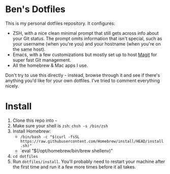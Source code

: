# Ben's Dotfiles

This is my personal dotfiles repository. It configures:

* ZSH, with a nice clean minimal prompt that still gets across info about your Git status. The prompt omits information that isn't special, such as your username (when you're you) and your hostname (when you're on the same host).
* Emacs, with a few customizations but mostly set up to host [Magit](https://magit.vc) for super fast Git management.
* All the homebrew & Mac apps I use.

Don't try to use this directly - instead, browse through it and see if there's anything you'd like for your own dotfiles. I've tried to comment everything nicely.

# Install

1. Clone this repo into `~`
2. Make sure your shell is `zsh`: `chsh -s /bin/zsh`
3. Install Homebrew:
    * `/bin/bash -c "$(curl -fsSL https://raw.githubusercontent.com/Homebrew/install/HEAD/install.sh)"`
    * `eval "$(/opt/homebrew/bin/brew shellenv)"
4. `cd dotfiles`
3. Run `dotfiles/install`. You'll probably need to restart your machine after the first time and run it a few more times before it all takes.
